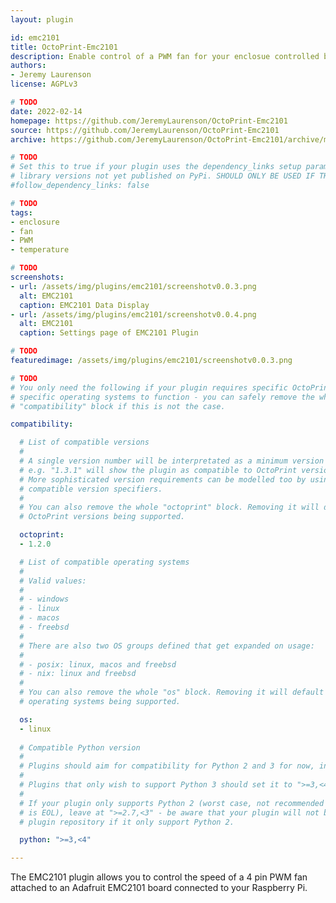 ```yaml
---
layout: plugin

id: emc2101
title: OctoPrint-Emc2101
description: Enable control of a PWM fan for your enclosue controlled by an Adafruit 2101
authors:
- Jeremy Laurenson
license: AGPLv3

# TODO
date: 2022-02-14
homepage: https://github.com/JeremyLaurenson/OctoPrint-Emc2101
source: https://github.com/JeremyLaurenson/OctoPrint-Emc2101
archive: https://github.com/JeremyLaurenson/OctoPrint-Emc2101/archive/main.zip

# TODO
# Set this to true if your plugin uses the dependency_links setup parameter to include
# library versions not yet published on PyPi. SHOULD ONLY BE USED IF THERE IS NO OTHER OPTION!
#follow_dependency_links: false

# TODO
tags:
- enclosure
- fan
- PWM
- temperature

# TODO
screenshots:
- url: /assets/img/plugins/emc2101/screenshotv0.0.3.png
  alt: EMC2101
  caption: EMC2101 Data Display
- url: /assets/img/plugins/emc2101/screenshotv0.0.4.png
  alt: EMC2101
  caption: Settings page of EMC2101 Plugin

# TODO
featuredimage: /assets/img/plugins/emc2101/screenshotv0.0.3.png

# TODO
# You only need the following if your plugin requires specific OctoPrint versions or
# specific operating systems to function - you can safely remove the whole
# "compatibility" block if this is not the case.

compatibility:

  # List of compatible versions
  #
  # A single version number will be interpretated as a minimum version requirement,
  # e.g. "1.3.1" will show the plugin as compatible to OctoPrint versions 1.3.1 and up.
  # More sophisticated version requirements can be modelled too by using PEP440
  # compatible version specifiers.
  #
  # You can also remove the whole "octoprint" block. Removing it will default to all
  # OctoPrint versions being supported.

  octoprint:
  - 1.2.0

  # List of compatible operating systems
  #
  # Valid values:
  #
  # - windows
  # - linux
  # - macos
  # - freebsd
  #
  # There are also two OS groups defined that get expanded on usage:
  #
  # - posix: linux, macos and freebsd
  # - nix: linux and freebsd
  #
  # You can also remove the whole "os" block. Removing it will default to all
  # operating systems being supported.

  os:
  - linux
  
  # Compatible Python version
  #
  # Plugins should aim for compatibility for Python 2 and 3 for now, in which case the value should be ">=2.7,<4".
  #
  # Plugins that only wish to support Python 3 should set it to ">=3,<4".
  #
  # If your plugin only supports Python 2 (worst case, not recommended for newly developed plugins since Python 2
  # is EOL), leave at ">=2.7,<3" - be aware that your plugin will not be allowed to register on the
  # plugin repository if it only support Python 2.

  python: ">=3,<4"

---
```


The EMC2101 plugin allows you to control the speed of a 4 pin PWM fan attached to an Adafruit EMC2101 board connected to your Raspberry Pi.

